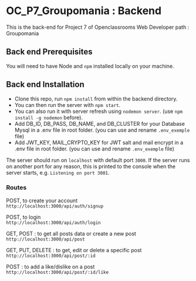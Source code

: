 # OC_P7_Groupomania : Backend 

This is the back-end for Project 7 of Openclassrooms Web Developer path : Groupomania

## Back end Prerequisites

You will need to have Node and `npm` installed locally on your machine.

## Back end Installation

- Clone this repo, run `npm install` from within the backend directory. 
- You can then run the server with `npm start`.
- You can also run it with server refresh using `nodemon server`. (use `npm install -g nodemon` before).
- Add DB_ID, DB_PASS, DB_NAME, and DB_CLUSTER for your Database Mysql in a .env file in root folder. (you can use and rename `.env_exemple` file)
- Add JWT_KEY, MAIL_CRYPTO_KEY for JWT salt and mail encrypt in a .env file in root folder. (you can use and rename `.env_exemple` file)
  
The server should run on `localhost` with default port `3000`. If the server runs on another port for any reason, this is printed to the console when the server starts, e.g. `Listening on port 3001`.

### Routes
POST, to create your account <br>
`http://localhost:3000/api/auth/signup` 

POST, to login <br>
`http://localhost:3000/api/auth/login`

GET, POST : to get all posts data or create a new post<br>
`http://localhost:3000/api/post`

GET, PUT, DELETE : to get, edit or delete a specific post<br>
`http://localhost:3000/api/post/:id`

POST : to add a like/dislike on a post<br>
`http://localhost:3000/api/post/:id/like`

